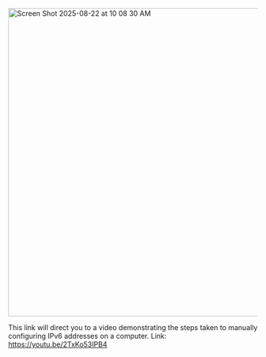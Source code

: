 
<img width="1430" height="623" alt="Screen Shot 2025-08-22 at 10 08 30 AM" src="https://github.com/user-attachments/assets/815343c0-cb54-486a-b614-2b24320a349a" />


This link will direct you to a video demonstrating the steps taken to manually configuring IPv6 addresses on a computer.
Link: https://youtu.be/2TxKo53IPB4

